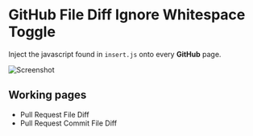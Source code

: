 # GitHub File Diff Ignore Whitespace Toggle

Inject the javascript found in `insert.js` onto every **GitHub** page.

![Screenshot](http://i.imgur.com/jBIcKsF.png)

## Working pages
* Pull Request File Diff
* Pull Request Commit File Diff
